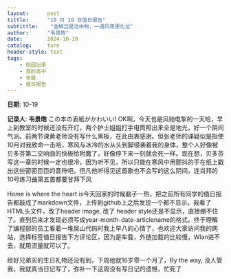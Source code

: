 ```yaml
---
layout:      post
tittle:      "10 月 19 日值日报告"
subtittle:    "金鳞岂是池中物，一遇风雨便化龙"
author:      "韦景皓"
date:        2024-10-19
catalog:     ture
header-style: text
tags: 
    - 校园记录
    - 我的高中
    - 东辰
    - 值日报告
---
```


**日期**: 10-19

**记录人**: **韦景皓**
この本の表紙がかわいい!
OK啊，今天也是风驰电掣的一天哈，早上到教室的时候还没有开灯，两个护士姐姐打手电筒照出来全是地光，好一个阴间气派。前两节课黄老师没有写什么黑板，在此由衷感谢。但张老师的课疑似是指使10月对我致命一击哈，寒风与冰冷的水从头到脚侵袭着我的身体，整个人好像被贝多芬第二交响曲的快板给附魔了，好像停下来一刻就会死一样。现在想，贝多芬写这一章的时候一定也很冷，因为听不见，所以只能在寒风中用颤抖的手在纸上戳出这些密密匝匝的音符吧。但凡他听得见这首歌也不会写的这么阴间，连肖邦的10号练习曲第五首都要甘拜下风

Home is where the heart is今天回家的时候脑子一热，把之前所有同学的值日报告都敲成了markdown文件，上传到github上之后发现一个都不显示。我看了HTML头文件，改了header image, 改了 header style还是不显示，直接绷不住了。直到后来才发现必须写成year-month-date-articlename的格式。终于理解了编程部的员工看着一堆屎山代码时我上早八的心情了，也欢迎大家访问我的网站，选择标签值日报告下方评论区，因为是车载，外链加载的比较慢，Wlan进不去，就用流量就可以了。

给好兄弟买的生日礼物还没有到，下周他就16岁零一个月了，By the way, 没人管我，我就真当日记写了，弥补一下这周没有写日记的遗憾，忙死了